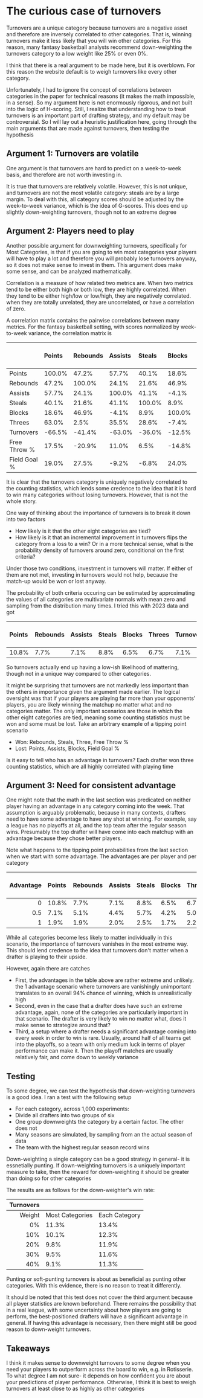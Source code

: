 # The curious case of turnovers

Turnovers are a unique category because turnovers are a negative asset and therefore are inversely correlated to other categories. That is, winning turnovers make it less likely that you will win other categories. For this reason, many fantasy basketball analysts recommend down-weighting the turnovers category to a low weight like $25\%$ or even $0\%$.

I think that there is a real argument to be made here, but it is overblown. For this reason the website default is to weigh turnovers like every other category. 

Unfortunately, I had to ignore the concept of correlations between categories in the paper for technical reasons (it makes the math impossible, in a sense). So my argument here is not enormously rigorous, and not built into the logic of H-scoring. Still, I realize that understanding how to treat turnovers is an important part of drafting strategy, and my default may be controversial. So I will lay out a heuristic justification here, going through the main arguments that are made against turnovers, then testing the hypothesis 

## Argument 1: Turnovers are volatile

One argument is that turnovers are hard to predict on a week-to-week basis, and therefore are not worth investing in. 

It is true that turnovers are relatively volatile. However, this is not unique, and turnovers are not the most volatile category: steals are by a large margin. To deal with this, all category scores should be adjusted by the week-to-week variance, which is the idea of G-scores. This does end up slightly down-weighting turnovers, though not to an extreme degree

## Argument 2: Players need to play 

Another possible argument for downweighting turnovers, specifically for Most Categories, is that if you are going to win most categories your players will have to play a lot and therefore you will probably lose turnovers anyway, so it does not make sense to invest in them. This argument does make some sense, and can be analyzed mathematically. 

Correlation is a measure of how related two metrics are. When two metrics tend to be either both high or both low, they are highly correlated. When they tend to be either high/low or low/high, they are negatively correlated. when they are totally unrelated, they are uncorrelated, or have a correlation of zero. 

A correlation matrix contains the pairwise correlations between many metrics. For the fantasy basketball setting, with scores normalized by week-to-week variance, the correlation matrix is 
                                                        
 |        | Points    | Rebounds    | Assists    | Steals    | Blocks    | Threes    | Turnovers    | Free Throw \%   | Field Goal \%   |
 |:-------|:-------|:-------|:-------|:-------|:-------|:-------|:-------|:---------|:---------|
 | Points    | 100.0\% | 47.2\%  | 57.7\%  | 40.1\%  | 18.6\%  | 63.0\%  | -66.5\% | 17.5\%    | 19.0\%    |
 | Rebounds    | 47.2\%  | 100.0\% | 24.1\%  | 21.6\%  | 46.9\%  | 2.5\%   | -41.4\% | -20.9\%   | 27.5\%    |
 | Assists    | 57.7\%  | 24.1\%  | 100.0\% | 41.1\%  | -4.1\%  | 35.5\%  | -63.0\% | 11.0\%    | -9.2\%    |
 | Steals    | 40.1\%  | 21.6\%  | 41.1\%  | 100.0\% | 8.9\%   | 28.6\%  | -36.0\% | 6.5\%     | -6.8\%    |
 | Blocks    | 18.6\%  | 46.9\%  | -4.1\%  | 8.9\%   | 100.0\% | -7.4\%  | -12.5\% | -14.8\%   | 24.0\%    |
 | Threes    | 63.0\%  | 2.5\%   | 35.5\%  | 28.6\%  | -7.4\%  | 100.0\% | -34.2\% | 21.0\%    | -11.6\%   |
 | Turnovers    | -66.5\% | -41.4\% | -63.0\% | -36.0\% | -12.5\% | -34.2\% | 100.0\% | -4.7\%    | 1.2\%     |
 | Free Throw \% | 17.5\%  | -20.9\% | 11.0\%  | 6.5\%   | -14.8\% | 21.0\%  | -4.7\%  | 100.0\%   | -13.8\%   |
 | Field Goal \% | 19.0\%  | 27.5\%  | -9.2\%  | -6.8\%  | 24.0\%  | -11.6\% | 1.2\%   | -13.8\%   | 100.0\%   |

 It is clear that the turnovers category is uniquely negatively correlated to the counting statistics, which lends some credence to the idea that it is hard to win many categories without losing turnovers. However, that is not the whole story. 

One way of thinking about the importance of turnovers is to break it down into two factors
- How likely is it that the other eight categories are tied?
- How likely is it that an incremental improvement in turnovers flips the category from a loss to a win? Or in a more technical sense, what is the probability density of turnovers around zero, conditional on the first criteria? 

Under those two conditions, investment in turnovers will matter. If either of them are not met, investing in turnovers would not help, because the match-up would be won or lost anyway. 

The probability of both criteria occuring can be estimated by approximating the values of all categories are multivariate normals with mean zero and sampling from the distribution many times. I tried this with 2023 data and got 

 | Points    | Rebounds    | Assists    | Steals    | Blocks    | Threes    | Turnovers    | Free Throw \%   | Field Goal \%   |
|:------|:------|:------|:------|:------|:------|:------|:---------|:---------|
| 10.8\% | 7.7\%  | 7.1\%  | 8.8\%  | 6.5\%  | 6.7\%  | 7.1\%  | 7.2\%     | 6.8\%     |

So turnovers actually end up having a low-ish likelihood of mattering, though not in a unique way compared to other categories. 

It might be surprising that turnovers are not markedly less important than the others in importance given the argument made earlier. The logical oversight was that if your players are playing far more than your opponents' players, you are likely winning the matchup no matter what and no categories matter. The only important scenarios are those in which the other eight categories are tied, meaning some counting statistics must be won and some must be lost. Take an arbitrary example of a tipping point scenario
- Won: Rebounds, Steals, Three, Free Throw %
- Lost: Points, Assists, Blocks, Field Goal %

Is it easy to tell who has an advantage in turnovers? Each drafter won three counting statistics, which are all highly correlated with playing time

## Argument 3: Need for consistent advantage 

One might note that the math in the last section was predicated on neither player having an advantage in any category coming into the week. That assumption is arguably problematic, because in many contexts, drafters need to have some advantage to have any shot at winning. For example, say a league has no playoffs at all, and the top team after the regular season wins. Presumably the top drafter will have come into each matchup with an advantage because they chose better players. 

Note what happens to the tipping point probabilities from the last section when we start with some advantage. The advantages are per player and per category

 | Advantage  | Points    | Rebounds    | Assists    | Steals    | Blocks    | Threes    | Turnovers    | Free Throw \%   | Field Goal \%   |
|----:|:------|:------|:------|:------|:------|:------|:------|:---------|:---------|
| 0   | 10.8\% | 7.7\%  | 7.1\%  | 8.8\%  | 6.5\%  | 6.7\%  | 7.1\%  | 7.2\%     | 6.8\%     |
| 0.5 | 7.1\%  | 5.1\%  | 4.4\%  | 5.7\%  | 4.2\%  | 5.0\%  | 3.1\%  | 4.6\%     | 4.6\%     |
| 1   | 1.9\%  | 1.9\%  | 2.0\%  | 2.5\%  | 1.7\%  | 2.2\%  | 0.4\%  | 1.6\%     | 1.8\%     |'

While all categories become less likely to matter individually in this scenario, the importance of turnovers vanishes in the most extreme way. This should lend credence to the idea that turnovers don't matter when a drafter is playing to their upside. 

However, again there are catches 
- First, the advantages in the table above are rather extreme and unlikely. the $1$ advantage scenario where turnovers are vanishingly unimportant translates to an overall $94\%$ chance of winning, which is unrealistically high
- Second, even in the case that a drafter does have such an extreme advantage, again, none of the categories are particularly important in that scenario. The drafter is very likely to win no matter what, does it make sense to strategize around that?
- Third, a setup where a drafter needs a significant advantage coming into every week in order to win is rare. Usually, around half of all teams get into the playoffs, so a team with only medium luck in terms of player performance can make it. Then the playoff matches are usually relatively fair, and come down to weekly variance
  
## Testing 

To some degree, we can test the hypothesis that down-weighting turnovers is a good idea. I ran a test with the following setup
- For each category, across 1,000 experiments: 
 - Divide all drafters into two groups of six
 - One group downweights the category by a certain factor. The other does not
 - Many seasons are simulated, by sampling from an the actual season of data 
 - The team with the highest regular season record wins

Down-weighting a single category can be a good strategy in general- it is essnetially punting. If down-weighting turnovers is a uniquely important measure to take, then the reward for down-weighting it should be greater than doing so for other categories

The results are as follows for the down-weighter's win rate:

| Turnovers | | |
|----:|:------|:------|
| Weight |  Most Categories | Each Category |
| 0\% | 11.3\% | 13.4\% |
| 10\% | 10.1\% | 12.3\% |
| 20\% | 9.8\% | 11.9\% |
| 30\% | 9.5\% | 11.6\% |
| 40\% | 9.1\% | 11.3\% |


Punting or soft-punting turnovers is about as beneficial as punting other categories. With this evidence, there is no reason to treat it differently. 

It should be noted that this test does not cover the third argument because all player statistics are known beforehand. There remains the possibility that in a real league, with some uncertainty about how players are going to perform, the best-positioned drafters will have a significant advantage in general. If having this advantage is necessary, then there might still be good reason to down-weight turnovers. 

## Takeaways

I think it makes sense to downweight turnovers to some degree when you need your players to outperform across the board to win, e.g. in Rotisserie. To what degree I am not sure- it depends on how confident you are about your predictions of player performance. Otherwise, I think it is best to weigh turnovers at least close to as highly as other categories
